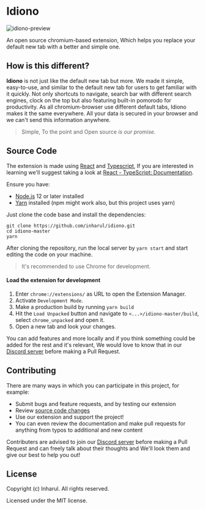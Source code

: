 # Idiono

![idiono-preview](https://pbs.twimg.com/media/FUZmP5JagAAFv2G?format=jpg&name=large)

An open source chromium-based extension, Which helps you replace your default new tab with a better and simple one.
## How is this different?

**Idiono** is not just like the default new tab but more. We made it simple, easy-to-use, and similar to the default new tab for users to get familiar with it quickly. Not only shortcuts to navigate, search bar with different search engines, clock on the top but also featuring built-in pomorodo for productivity. As all chromium-browser use different default tabs, Idiono makes it the same everywhere. All your data is secured in your browser and we can't send this information anywhere.

> Simple, To the point and Open source *is our promise.*

## Source Code
The extension is made using [React](https://reactjs.org/) and [Typescript](https://www.typescriptlang.org/), If you are interested in learning we'll suggest taking a look at [React - TypeScript: Documentation](https://www.typescriptlang.org/docs/handbook/react.html).

Ensure you have:

-   [Node.js](https://nodejs.org/)  12 or later installed
-   [Yarn](https://yarnpkg.com/)  installed (npm might work also, but this project uses yarn)

Just clone the code base and install the dependencies:

    git clone https://github.com/inharul/idiono.git
    cd idiono-master
    yarn

After cloning the repository, run the local server by `yarn start` and start editing the code on your machine.

> It's recommended to use Chrome for development.
####   Load the extension for development

1.  Enter  `chrome://extensions/`  as URL to open the Extension Manager.
2.  Activate  `Development Mode`.
3.  Make a production build by running `yarn build`
4.  Hit the  `Load Unpacked`  button and navigate to  `<...>/idiono-master/build`, select  `chrome_unpacked`  and open it.
5.  Open a new tab and look your changes.

You can add features and more locally and if you think something could be added for the rest and it's relevant, We would love to know that in our [Discord server](https://discord.gg/eTqJ65vUV9) before making a Pull Request.
## Contributing

There are many ways in which you can participate in this project, for example:

-   Submit bugs and feature requests, and by testing our extension
-   Review  [source code changes](https://github.com/inharul/idiono/pulls)
-   Use our extension and support the project!
-   You can even review the  documentation and make pull requests for anything from typos to additional and new content

Contributers are advised to join our [Discord server](https://discord.gg/eTqJ65vUV9) before making a Pull Request and can freely talk about their thoughts and We'll look them and give our best to help you out!
## License
Copyright (c) Inharul. All rights reserved.

Licensed under the MIT license.
